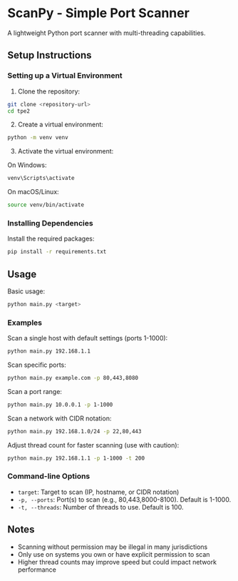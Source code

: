# ScanPy - Simple Port Scanner

A lightweight Python port scanner with multi-threading capabilities.

## Setup Instructions

### Setting up a Virtual Environment

1. Clone the repository:
```bash
git clone <repository-url>
cd tpe2
```

2. Create a virtual environment:
```bash
python -m venv venv
```

3. Activate the virtual environment:

On Windows:
```bash
venv\Scripts\activate
```

On macOS/Linux:
```bash
source venv/bin/activate
```

### Installing Dependencies

Install the required packages:
```bash
pip install -r requirements.txt
```

## Usage

Basic usage:
```bash
python main.py <target>
```

### Examples

Scan a single host with default settings (ports 1-1000):
```bash
python main.py 192.168.1.1
```

Scan specific ports:
```bash
python main.py example.com -p 80,443,8080
```

Scan a port range:
```bash
python main.py 10.0.0.1 -p 1-1000
```

Scan a network with CIDR notation:
```bash
python main.py 192.168.1.0/24 -p 22,80,443
```

Adjust thread count for faster scanning (use with caution):
```bash
python main.py 192.168.1.1 -p 1-1000 -t 200
```

### Command-line Options

- `target`: Target to scan (IP, hostname, or CIDR notation)
- `-p, --ports`: Port(s) to scan (e.g., 80,443,8000-8100). Default is 1-1000.
- `-t, --threads`: Number of threads to use. Default is 100.

## Notes

- Scanning without permission may be illegal in many jurisdictions
- Only use on systems you own or have explicit permission to scan
- Higher thread counts may improve speed but could impact network performance